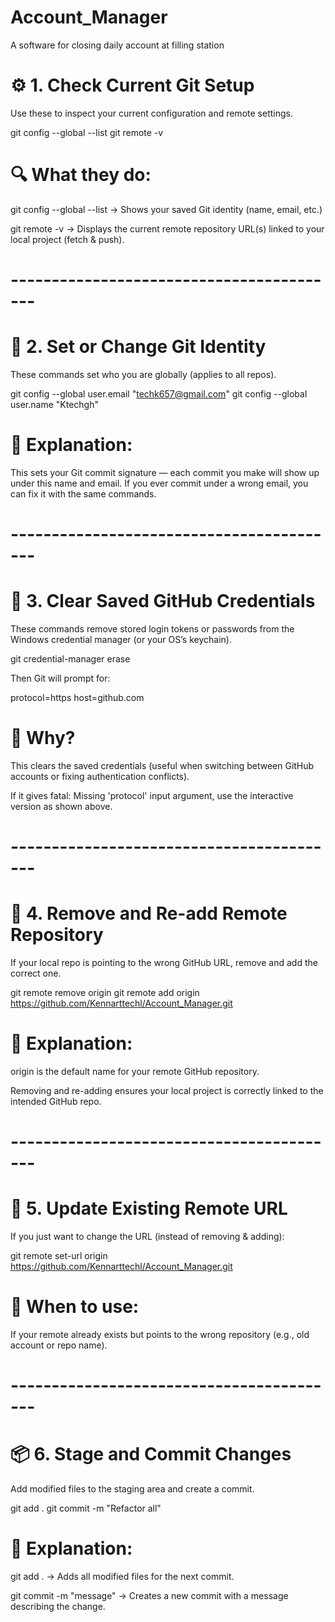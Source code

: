 # Account_Manager
A software for closing daily account at filling station



# ⚙️ 1. Check Current Git Setup

Use these to inspect your current configuration and remote settings.

git config --global --list
git remote -v


# 🔍 What they do:

git config --global --list → Shows your saved Git identity (name, email, etc.)

git remote -v → Displays the current remote repository URL(s) linked to your local project (fetch & push).
# -----------------------------------------


# 👤 2. Set or Change Git Identity

These commands set who you are globally (applies to all repos).


git config --global user.email "techk657@gmail.com"
git config --global user.name "Ktechgh"


# 🧠 Explanation:
This sets your Git commit signature — each commit you make will show up under this name and email.
If you ever commit under a wrong email, you can fix it with the same commands.
# -----------------------------------------


# 🔐 3. Clear Saved GitHub Credentials

These commands remove stored login tokens or passwords from the Windows credential manager (or your OS’s keychain).

git credential-manager erase


Then Git will prompt for:

protocol=https
host=github.com


# 🧠 Why?

This clears the saved credentials (useful when switching between GitHub accounts or fixing authentication conflicts).

If it gives fatal: Missing 'protocol' input argument, use the interactive version as shown above.
# -----------------------------------------


# 🔗 4. Remove and Re-add Remote Repository

If your local repo is pointing to the wrong GitHub URL, remove and add the correct one.

git remote remove origin
git remote add origin https://github.com/Kennarttechl/Account_Manager.git


# 🧠 Explanation:

origin is the default name for your remote GitHub repository.

Removing and re-adding ensures your local project is correctly linked to the intended GitHub repo.
# -----------------------------------------


# 🔄 5. Update Existing Remote URL

If you just want to change the URL (instead of removing & adding):

git remote set-url origin https://github.com/Kennarttechl/Account_Manager.git


# 🧠 When to use:
If your remote already exists but points to the wrong repository (e.g., old account or repo name).
# -----------------------------------------


# 📦 6. Stage and Commit Changes

Add modified files to the staging area and create a commit.

git add .
git commit -m "Refactor all"


# 🧠 Explanation:

git add . → Adds all modified files for the next commit.

git commit -m "message" → Creates a new commit with a message describing the change.